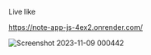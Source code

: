 
Live like

https://note-app-js-4ex2.onrender.com/



![Screenshot 2023-11-09 000442](https://github.com/Eng-Murad/Note-App/assets/133163934/828d202e-3dc7-491b-9f12-f5e28acf8650)
